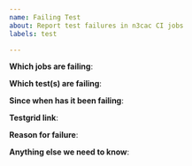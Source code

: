 ```yaml
---
name: Failing Test
about: Report test failures in n3cac CI jobs
labels: test

---
```


<!-- Please only use this template for submitting reports about failing tests in n3cac CI jobs -->

**Which jobs are failing**:

**Which test(s) are failing**:

**Since when has it been failing**:

**Testgrid link**:

**Reason for failure**:

**Anything else we need to know**:
